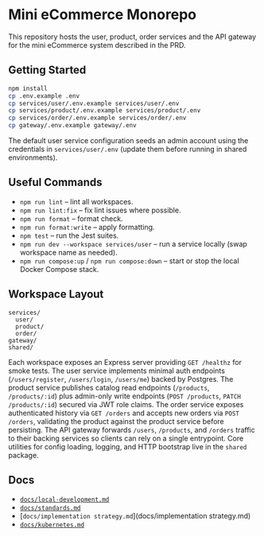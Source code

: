 # Mini eCommerce Monorepo

This repository hosts the user, product, order services and the API gateway for the mini eCommerce system described in the PRD.

## Getting Started

```bash
npm install
cp .env.example .env
cp services/user/.env.example services/user/.env
cp services/product/.env.example services/product/.env
cp services/order/.env.example services/order/.env
cp gateway/.env.example gateway/.env
```

The default user service configuration seeds an admin account using the credentials in `services/user/.env` (update them before running in shared environments).

## Useful Commands

- `npm run lint` – lint all workspaces.
- `npm run lint:fix` – fix lint issues where possible.
- `npm run format` – format check.
- `npm run format:write` – apply formatting.
- `npm test` – run the Jest suites.
- `npm run dev --workspace services/user` – run a service locally (swap workspace name as needed).
- `npm run compose:up` / `npm run compose:down` – start or stop the local Docker Compose stack.

## Workspace Layout

```
services/
  user/
  product/
  order/
gateway/
shared/
```

Each workspace exposes an Express server providing `GET /healthz` for smoke tests. The user service implements minimal auth endpoints (`/users/register`, `/users/login`, `/users/me`) backed by Postgres. The product service publishes catalog read endpoints (`/products`, `/products/:id`) plus admin-only write endpoints (`POST /products`, `PATCH /products/:id`) secured via JWT role claims. The order service exposes authenticated history via `GET /orders` and accepts new orders via `POST /orders`, validating the product against the product service before persisting. The API gateway forwards `/users`, `/products`, and `/orders` traffic to their backing services so clients can rely on a single entrypoint. Core utilities for config loading, logging, and HTTP bootstrap live in the `shared` package.

## Docs

- [`docs/local-development.md`](docs/local-development.md)
- [`docs/standards.md`](docs/standards.md)
- [`docs/implementation strategy.md`](docs/implementation strategy.md)
- [`docs/kubernetes.md`](docs/kubernetes.md)
